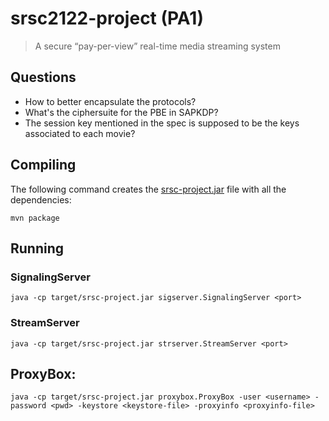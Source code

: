 # srsc2122-project (PA1)
> A secure “pay-per-view” real-time media streaming system

## Questions
* How to better encapsulate the protocols?
* What's the ciphersuite for the PBE in SAPKDP?
* The session key mentioned in the spec is supposed to be the keys associated to each movie?

## Compiling
The following command creates the [srsc-project.jar](target/srsc-project.jar) file with all the
dependencies:
```
mvn package
```

## Running

### SignalingServer
```
java -cp target/srsc-project.jar sigserver.SignalingServer <port>
```

### StreamServer
```
java -cp target/srsc-project.jar strserver.StreamServer <port>
```

## ProxyBox:
```
java -cp target/srsc-project.jar proxybox.ProxyBox -user <username> -password <pwd> -keystore <keystore-file> -proxyinfo <proxyinfo-file>
```